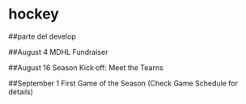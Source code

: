 # hockey
##parte del develop

##August 4
MDHL Fundraiser

##August 16
Season Kick·off: Meet the Tearns

##September 1
First Game of the Season (Check Game Schedule for details)